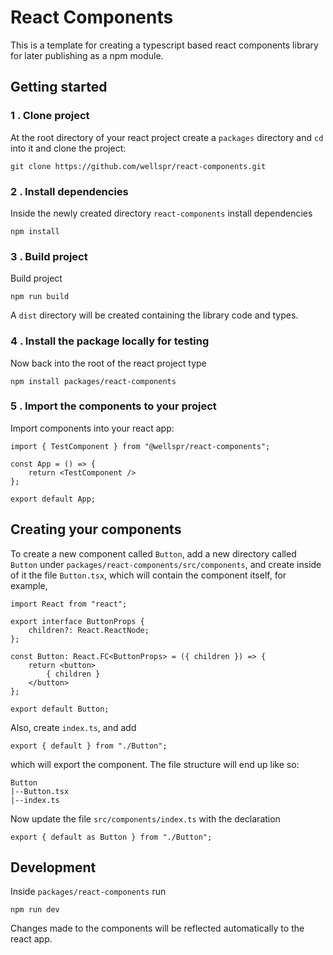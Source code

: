 # React Components

This is a template for creating a typescript based react components library for later publishing as a npm module.

## Getting started

### 1 . Clone project
At the root directory of your react project create a `packages` directory and `cd` into it and clone the project:

    git clone https://github.com/wellspr/react-components.git


### 2 . Install dependencies
Inside the newly created directory `react-components` install dependencies

    npm install

### 3 . Build project
Build project 
    
    npm run build

A `dist` directory will be created containing the library code and types.

### 4 . Install the package locally for testing
Now back into the root of the react project type 

    npm install packages/react-components

### 5 . Import the components to your project
Import components into your react app:

    import { TestComponent } from "@wellspr/react-components";

    const App = () => {
        return <TestComponent />
    };

    export default App;


## Creating your components

To create a new component called `Button`, add a new directory called `Button` under `packages/react-components/src/components`, and create inside of it the file `Button.tsx`, which will contain the component itself, for example,

    import React from "react";

    export interface ButtonProps {
        children?: React.ReactNode;
    };

    const Button: React.FC<ButtonProps> = ({ children }) => {
        return <button>
            { children }
        </button>
    };

    export default Button;

Also, create `index.ts`, and add 

    export { default } from "./Button";

which will export the component. The file structure will end up like so:

    Button
    |--Button.tsx
    |--index.ts

Now update the file `src/components/index.ts` with the declaration

    export { default as Button } from "./Button";


## Development
Inside `packages/react-components` run

    npm run dev

Changes made to the components will be reflected automatically to the react app.
